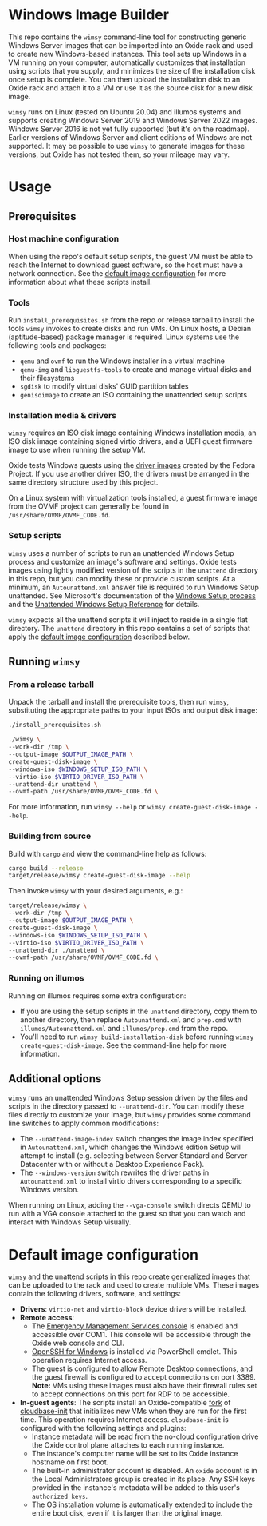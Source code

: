 # Windows Image Builder

This repo contains the `wimsy` command-line tool for constructing generic
Windows Server images that can be imported into an Oxide rack and used to
create new Windows-based instances. This tool sets up Windows in a VM running
on your computer, automatically customizes that installation using scripts that
you supply, and minimizes the size of the installation disk once setup is
complete. You can then upload the installation disk to an Oxide rack and attach
it to a VM or use it as the source disk for a new disk image.

`wimsy` runs on Linux (tested on Ubuntu 20.04) and illumos systems and supports
creating Windows Server 2019 and Windows Server 2022 images. Windows Server
2016 is not yet fully supported (but it's on the roadmap). Earlier versions of
Windows Server and client editions of Windows are not supported. It may be
possible to use `wimsy` to generate images for these versions, but Oxide has
not tested them, so your mileage may vary.

# Usage

## Prerequisites

### Host machine configuration

When using the repo's default setup scripts, the guest VM must be able to reach
the Internet to download guest software, so the host must have a network
connection. See the [default image configuration](#default-image-configuration)
for more information about what these scripts install.

### Tools

Run `install_prerequisites.sh` from the repo or release tarball to install the
tools `wimsy` invokes to create disks and run VMs. On Linux hosts, a Debian
(aptitude-based) package manager is required. Linux systems use the following
tools and packages:

* `qemu` and `ovmf` to run the Windows installer in a virtual machine
* `qemu-img` and `libguestfs-tools` to create and manage virtual disks and their
  filesystems
* `sgdisk` to modify virtual disks' GUID partition tables
* `genisoimage` to create an ISO containing the unattended setup scripts

### Installation media & drivers

`wimsy` requires an ISO disk image containing Windows installation media, an ISO
disk image containing signed virtio drivers, and a UEFI guest firmware image to
use when running the setup VM.

Oxide tests Windows guests using the [driver
images](https://github.com/virtio-win/virtio-win-pkg-scripts/blob/master/README.md)
created by the Fedora Project. If you use another driver ISO, the drivers must
be arranged in the same directory structure used by this project.

On a Linux system with virtualization tools installed, a guest firmware image
from the OVMF project can generally be found in `/usr/share/OVMF/OVMF_CODE.fd`.

### Setup scripts

`wimsy` uses a number of scripts to run an unattended Windows Setup process and
customize an image's software and settings. Oxide tests images using lightly
modified version of the scripts in the `unattend` directory in this repo, but
you can modify these or provide custom scripts. At a minimum, an
`Autounattend.xml` answer file is required to run Windows Setup unattended. See
Microsoft's documentation of the [Windows Setup
process](https://learn.microsoft.com/en-us/windows-hardware/manufacture/desktop/windows-setup-installation-process?view=windows-11)
and the [Unattended Windows Setup
Reference](https://learn.microsoft.com/en-us/windows-hardware/customize/desktop/unattend/)
for details.

`wimsy` expects all the unattend scripts it will inject to reside in a single
flat directory. The `unattend` directory in this repo contains a set of scripts
that apply the [default image configuration](#default-image-configuration)
described below.

## Running `wimsy`

### From a release tarball

Unpack the tarball and install the prerequisite tools, then run `wimsy`,
substituting the appropriate paths to your input ISOs and output disk image:

```bash
./install_prerequisites.sh

./wimsy \
--work-dir /tmp \
--output-image $OUTPUT_IMAGE_PATH \
create-guest-disk-image \
--windows-iso $WINDOWS_SETUP_ISO_PATH \
--virtio-iso $VIRTIO_DRIVER_ISO_PATH \
--unattend-dir unattend \
--ovmf-path /usr/share/OVMF/OVMF_CODE.fd \
```

For more information, run `wimsy --help` or `wimsy create-guest-disk-image
--help`.

### Building from source

Build with `cargo` and view the command-line help as follows:

```bash
cargo build --release
target/release/wimsy create-guest-disk-image --help
```

Then invoke `wimsy` with your desired arguments, e.g.:

```bash
target/release/wimsy \
--work-dir /tmp \
--output-image $OUTPUT_IMAGE_PATH \
create-guest-disk-image \
--windows-iso $WINDOWS_SETUP_ISO_PATH \
--virtio-iso $VIRTIO_DRIVER_ISO_PATH \
--unattend-dir ./unattend \
--ovmf-path /usr/share/OVMF/OVMF_CODE.fd \
```

### Running on illumos

Running on illumos requires some extra configuration:

- If you are using the setup scripts in the `unattend` directory, copy them to
  another directory, then replace `Autounattend.xml` and `prep.cmd` with
  `illumos/Autounattend.xml` and `illumos/prep.cmd` from the repo.
- You'll need to run `wimsy build-installation-disk` before running `wimsy
  create-guest-disk-image`. See the command-line help for more information.

## Additional options

`wimsy` runs an unattended Windows Setup session driven by the files and scripts
in the directory passed to `--unattend-dir`. You can modify these files directly
to customize your image, but `wimsy` provides some command line switches to
apply common modifications:

- The `--unattend-image-index` switch changes the image index specified in
  `Autounattend.xml`, which changes the Windows edition Setup will attempt to
  install (e.g. selecting between Server Standard and Server Datacenter with or
  without a Desktop Experience Pack).
- The `--windows-version` switch rewrites the driver paths in `Autounattend.xml`
  to install virtio drivers corresponding to a specific Windows version.

When running on Linux, adding the `--vga-console` switch directs QEMU to run
with a VGA console attached to the guest so that you can watch and interact with
Windows Setup visually.

# Default image configuration

`wimsy` and the unattend scripts in this repo create
[generalized](https://learn.microsoft.com/en-us/windows-hardware/manufacture/desktop/sysprep--generalize--a-windows-installation?view=windows-11)
images that can be uploaded to the rack and used to create multiple VMs. These
images contain the following drivers, software, and settings:

- **Drivers**: `virtio-net` and `virtio-block` device drivers will be installed.
- **Remote access**:
  - The [Emergency Management Services
    console](https://learn.microsoft.com/en-us/windows-hardware/drivers/devtest/boot-parameters-to-enable-ems-redirection)
    is enabled and accessible over COM1. This console will be accessible through
    the Oxide web console and CLI.
  - [OpenSSH for
    Windows](https://learn.microsoft.com/en-us/windows-server/administration/openssh/openssh_install_firstuse?tabs=powershell)
    is installed via PowerShell cmdlet. This operation requires Internet access.
  - The guest is configured to allow Remote Desktop connections, and the guest
    firewall is configured to accept connections on port 3389. **Note:** VMs
    using these images must also have their firewall rules set to accept
    connections on this port for RDP to be accessible.
- **In-guest agents**: The scripts install an Oxide-compatible
  [fork](https://github.com/luqmana/cloudbase-init/tree/oxide) of
  [cloudbase-init](https://cloudbase-init.readthedocs.io/en/latest/) that
  initializes new VMs when they are run for the first time. This operation
  requires Internet access. `cloudbase-init` is configured with the following
  settings and plugins:
  - Instance metadata will be read from the no-cloud configuration drive the
    Oxide control plane attaches to each running instance.
  - The instance's computer name will be set to its Oxide instance hostname on
    first boot.
  - The built-in administrator account is disabled. An `oxide` account is
    in the Local Administrators group is created in its place. Any SSH keys
    provided in the instance's metadata will be added to this user's
    `authorized_keys`.
  - The OS installation volume is automatically extended to include the entire
    boot disk, even if it is larger than the original image.
